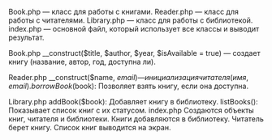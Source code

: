 Book.php — класс для работы с книгами.
Reader.php — класс для работы с читателями.
Library.php — класс для работы с библиотекой.
index.php — основной файл, который использует все классы и выводит результат.

Book.php
__construct($title, $author, $year, $isAvailable = true) — создает книгу (название, автор, год, доступна ли).

Reader.php
__construct($name, $email) — инициализация читателя (имя, email).
borrowBook($book): Позволяет взять книгу, если она доступна.

Library.php
 addBook($book): Добавляет книгу в библиотеку.
 listBooks(): Показывает список книг с их статусом.
index.php
Создаются объекты книг, читателя и библиотеки.
Книги добавляются в библиотеку.
Читатель берет книгу.
Список книг выводится на экран.

